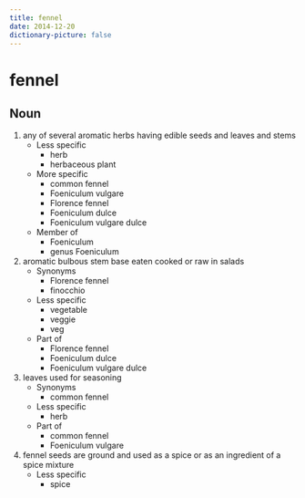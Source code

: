```yaml
---
title: fennel
date: 2014-12-20
dictionary-picture: false
---
```


# fennel


## Noun

1. any of several aromatic herbs having edible seeds and leaves and stems
	- Less specific
		- herb
		- herbaceous plant
	- More specific
		- common fennel
		- Foeniculum vulgare
		- Florence fennel
		- Foeniculum dulce
		- Foeniculum vulgare dulce
	- Member of
		- Foeniculum
		- genus Foeniculum
2. aromatic bulbous stem base eaten cooked or raw in salads
	- Synonyms
		- Florence fennel
		- finocchio
	- Less specific
		- vegetable
		- veggie
		- veg
	- Part of
		- Florence fennel
		- Foeniculum dulce
		- Foeniculum vulgare dulce
3. leaves used for seasoning
	- Synonyms
		- common fennel
	- Less specific
		- herb
	- Part of
		- common fennel
		- Foeniculum vulgare
4. fennel seeds are ground and used as a spice or as an ingredient of a spice mixture
	- Less specific
		- spice
